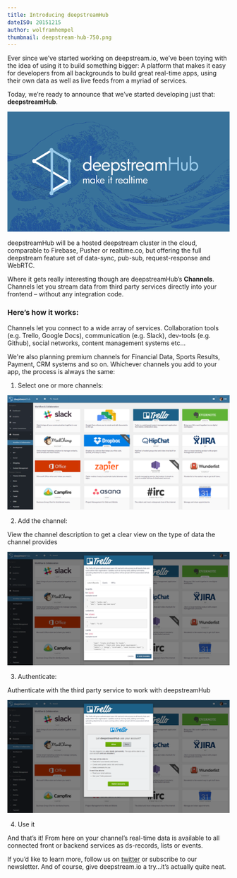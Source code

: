```yaml
---
title: Introducing deepstreamHub
dateISO: 20151215
author: wolframhempel
thumbnail: deepstream-hub-750.png
---
```


Ever since we’ve started working on deepstream.io, we’ve been toying with the idea of using it to build something bigger: A platform that makes it easy for developers from all backgrounds to build great real-time apps, using their own data as well as live feeds from a myriad of services.

Today, we’re ready to announce that we’ve started developing just that: **deepstreamHub**.

![deepstreamHub](deepstream-hub-750.png)

deepstreamHub will be a hosted deepstream cluster in the cloud, comparable to Firebase, Pusher or realtime.co, but offering the full deepstream feature set of data-sync, pub-sub, request-response and WebRTC.

Where it gets really interesting though are deepstreamHub’s __Channels__. Channels let you stream data from third party services directly into your frontend – without any integration code.

### Here’s how it works:

Channels let you connect to a wide array of services. Collaboration tools (e.g. Trello, Google Docs), communication (e.g. Slack), dev-tools (e.g. Github), social networks, content management systems etc…

We're also planning premium channels for Financial Data, Sports Results, Payment, CRM systems and so on. Whichever channels you add to your app, the process is always the same:

1) Select one or more channels:

![Selecting a channel](dshub-select-channel.png)

2) Add the channel:

View the channel description to get a clear view on the type of data the channel provides

![Adding a channel](dshub-add-channel.png)

3) Authenticate:

Authenticate with the third party service to work with deepstreamHub

![Authenticate a channel](dshub-authenticate-channel.png)

4) Use it

And that’s it! From here on your channel’s real-time data is available to all connected front or backend services as ds-records, lists or events.

If you’d like to learn more, follow us on [twitter](//twitter.com/deepstreamIO) or subscribe to our newsletter. And of course, give deepstream.io a try…it’s actually quite neat.


